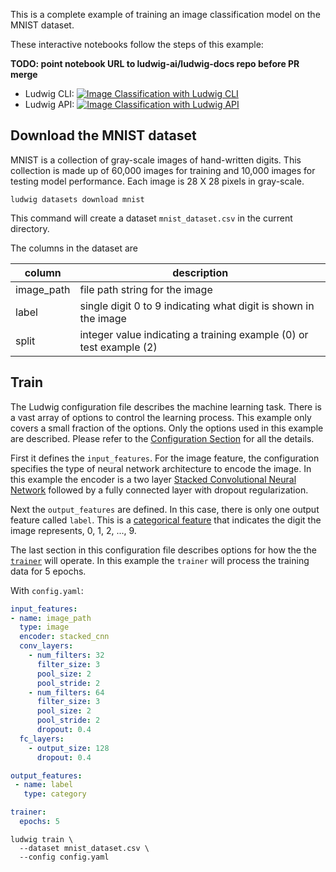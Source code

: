 This is a complete example of training an image classification model on the MNIST
dataset.

These interactive notebooks follow the steps of this example:

**TODO: point notebook URL to ludwig-ai/ludwig-docs repo before PR merge**

- Ludwig CLI: [![Image Classification with Ludwig CLI](https://colab.research.google.com/assets/colab-badge.svg)](https://colab.research.google.com/github/jimthompson5802/ludwig-docs/blob/expanded-mnist-example-with-colab/docs/examples/mnist_colab_notebooks/MNIST_Classification_with_Ludwig_CLI.ipynb)
- Ludwig API: [![Image Classification with Ludwig API](https://colab.research.google.com/assets/colab-badge.svg)](https://colab.research.google.com/github/jimthompson5802/ludwig-docs/blob/expanded-mnist-example-with-colab/docs/examples/mnist_colab_notebooks/MNIST_Classification_with_Ludwig_API.ipynb)

## Download the MNIST dataset

MNIST is a collection of gray-scale images of hand-written digits. This collection is made up of 60,000 images for training and 10,000 images for testing model performance.  Each image is 28 X 28 pixels in gray-scale.

```
ludwig datasets download mnist
```

This command will create a dataset `mnist_dataset.csv` in the current directory.

The columns in the dataset are

|column| description |
|------|-------------|
|image_path|file path string for the image|
|label|single digit 0 to 9 indicating what digit is shown in the image|
|split|integer value indicating a training example (0) or test example (2)|

## Train

The Ludwig configuration file describes the machine learning task.  There is a vast array of options to control the learning process.  This example only covers a small fraction of the options.  Only the options used in this example are described.  Please refer to the [Configuration Section](../../configuration) for all the details.

First it defines the `input_features`.  For the image feature, the configuration specifies the type of neural network architecture to encode the image.  In this example the encoder is a two layer [Stacked Convolutional Neural Network](../../configuration/features/image_features/#convolutional-stack-encoder-stacked_cnn) followed by a fully connected layer with dropout regularization.

Next the `output_features` are defined.  In this case, there is only one output feature called `label`.  This is a [categorical feature](../../configuration/features/category_features/) that indicates the digit the image represents, 0, 1, 2, ..., 9.

The last section in this configuration file describes options for how the the [`trainer`](../../configuration/trainer/) will operate.  In this example the `trainer` will process the training data for 5 epochs.

With `config.yaml`:

```yaml
input_features:
- name: image_path
  type: image
  encoder: stacked_cnn
  conv_layers:
    - num_filters: 32
      filter_size: 3
      pool_size: 2
      pool_stride: 2
    - num_filters: 64
      filter_size: 3
      pool_size: 2
      pool_stride: 2
      dropout: 0.4
  fc_layers:
    - output_size: 128
      dropout: 0.4

output_features:
 - name: label
   type: category

trainer:
  epochs: 5
```

```
ludwig train \
  --dataset mnist_dataset.csv \
  --config config.yaml
```

